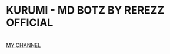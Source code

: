 # KURUMI - MD BOTZ BY REREZZ OFFICIAL
<br>
<a href="https://whatsapp.com/channel/0029Vat4lwpKLaHoS0MAwj3Z">MY CHANNEL</a>
